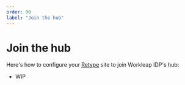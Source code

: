 ```yaml
---
order: 90
label: "Join the hub"
---
```


# Join the hub

Here's how to configure your [Retype](https://retype.com/) site to join Workleap IDP's hub:

- WIP
